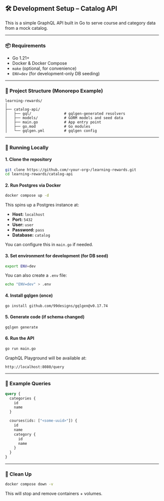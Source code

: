 ## 🛠️ Development Setup – Catalog API

This is a simple GraphQL API built in Go to serve course and category data from a mock catalog.

---

### 📦 Requirements

- Go 1.21+
- Docker & Docker Compose
- `make` (optional, for convenience)
- `ENV=dev` (for development-only DB seeding)

---

### 📁 Project Structure (Monorepo Example)

```
learning-rewards/
│
├── catalog-api/
│   ├── gql/               # gqlgen-generated resolvers
│   ├── models/            # GORM models and seed data
│   ├── main.go            # App entry point
│   ├── go.mod             # Go modules
│   └── gqlgen.yml         # gqlgen config
```

---

### 🚀 Running Locally

#### 1. Clone the repository

```bash
git clone https://github.com/<your-org>/learning-rewards.git
cd learning-rewards/catalog-api
```

#### 2. Run Postgres via Docker

```bash
docker compose up -d
```

This spins up a Postgres instance at:

- **Host:** `localhost`
- **Port:** `5432`
- **User:** `user`
- **Password:** `pass`
- **Database:** `catalog`

You can configure this in `main.go` if needed.

#### 3. Set environment for development (for DB seed)

```bash
export ENV=dev
```

You can also create a `.env` file:

```bash
echo "ENV=dev" > .env
```

#### 4. Install gqlgen (once)

```bash
go install github.com/99designs/gqlgen@v0.17.74
```

#### 5. Generate code (if schema changed)

```bash
gqlgen generate
```

#### 6. Run the API

```bash
go run main.go
```

GraphQL Playground will be available at:

```
http://localhost:8080/query
```

---

### 🧪 Example Queries

```graphql
query {
  categories {
    id
    name
  }

  courses(ids: ["<some-uuid>"]) {
    id
    name
    category {
      id
      name
    }
  }
}
```

---

### 🧹 Clean Up

```bash
docker compose down -v
```

This will stop and remove containers + volumes.

